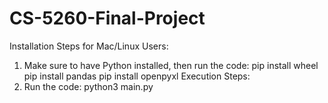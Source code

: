 # CS-5260-Final-Project
Installation Steps for Mac/Linux Users:
1. Make sure to have Python installed, then run the code:
            pip install wheel
            pip install pandas
            pip install openpyxl 
Execution Steps:
1. Run the code:
            python3 main.py

